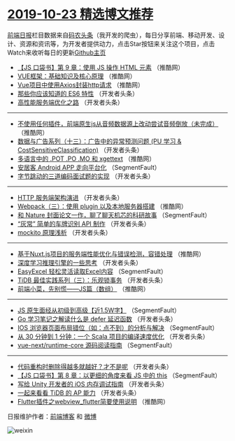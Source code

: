 # [2019-10-23 精选博文推荐](https://toutiao.qdkfweb.cn/date/2019/10/23)

[前端日报](https://qdkfweb.cn/c/news)栏目数据来自[码农头条](https://toutiao.qdkfweb.cn/)（我开发的爬虫），每日分享前端、移动开发、设计、资源和资讯等，为开发者提供动力，点击Star按钮来关注这个项目，点击Watch来收听每日的更新[Github主页](https://github.com/kujian/frontendDaily)
* [【JS 口袋书】第 9 章：使用 JS 操作 HTML 元素](https://toutiao.qdkfweb.cn/128791.html) （推酷网）
* [VUE框架：基础知识及核心原理](https://toutiao.qdkfweb.cn/128758.html) （推酷网）
* [Vue项目中使用Axios封装http请求](https://toutiao.qdkfweb.cn/128765.html) （推酷网）
* [那些你应该知道的 ES6 特性](https://toutiao.qdkfweb.cn/128729.html) （开发者头条）
* [高性能服务端优化之路](https://toutiao.qdkfweb.cn/128695.html) （开发者头条）

***
* [不使用任何插件，前端原生js从音频数据源上改动尝试音频倒放（未完成）](https://toutiao.qdkfweb.cn/128757.html) （推酷网）
* [数据与广告系列（十三）：广告中的异常预测问题 (PU 学习 &amp; CostSensitiveClassification)](https://toutiao.qdkfweb.cn/128712.html) （开发者头条）
* [多语言中的 .POT .PO .MO 和 xgettext](https://toutiao.qdkfweb.cn/128792.html) （推酷网）
* [安居客 Android APP 走向平台化](https://toutiao.qdkfweb.cn/128685.html) （SegmentFault）
* [字节跳动的三道编码面试题的实现](https://toutiao.qdkfweb.cn/128696.html) （开发者头条）

***
* [HTTP 服务端架构演进](https://toutiao.qdkfweb.cn/128713.html) （开发者头条）
* [Webpack（三）：使用 plugin 以及本地服务器搭建](https://toutiao.qdkfweb.cn/128771.html) （推酷网）
* [和 Nature 封面论文一作，聊了聊天机芯的科研故事](https://toutiao.qdkfweb.cn/128686.html) （SegmentFault）
* [“灰常” 简单的车牌识别 API 制作](https://toutiao.qdkfweb.cn/128736.html) （开发者头条）
* [mockito 原理浅析](https://toutiao.qdkfweb.cn/128697.html) （开发者头条）

***
* [基于Nuxt.js项目的服务端性能优化与错误检测，容错处理](https://toutiao.qdkfweb.cn/128760.html) （推酷网）
* [深度学习推理引擎的一些思考](https://toutiao.qdkfweb.cn/128714.html) （开发者头条）
* [EasyExcel 轻松灵活读取Excel内容](https://toutiao.qdkfweb.cn/128687.html) （SegmentFault）
* [TiDB 最佳实践系列（三）：乐观锁事务](https://toutiao.qdkfweb.cn/128737.html) （开发者头条）
* [前端小菜，先别慌——JS篇（数组）](https://toutiao.qdkfweb.cn/128761.html) （推酷网）

***
* [JS 原生面经从初级到高级【近1.5W字】](https://toutiao.qdkfweb.cn/128677.html) （SegmentFault）
* [Go 学习笔记之解读什么是 defer 延迟函数](https://toutiao.qdkfweb.cn/128716.html) （开发者头条）
* [IOS 浏览器页面布局错位（如：点不到）的分析与解决](https://toutiao.qdkfweb.cn/128688.html) （SegmentFault）
* [从 30 分钟到 1 分钟：一个 Scala 项目的编译速度优化](https://toutiao.qdkfweb.cn/128701.html) （开发者头条）
* [vue-next/runtime-core 源码阅读指南](https://toutiao.qdkfweb.cn/128678.html) （SegmentFault）

***
* [代码重构时删除得越多就越好？才不是呢](https://toutiao.qdkfweb.cn/128718.html) （开发者头条）
* [【JS 口袋书】第 8 章：以更细的角度来看 JS 中的 this](https://toutiao.qdkfweb.cn/128689.html) （SegmentFault）
* [写给 Unity 开发者的 iOS 内存调试指南](https://toutiao.qdkfweb.cn/128742.html) （开发者头条）
* [一起来看看 TiDB 的 AP 能力](https://toutiao.qdkfweb.cn/128702.html) （开发者头条）
* [Flutter插件之webview_flutter简要使用说明](https://toutiao.qdkfweb.cn/128764.html) （推酷网）

日报维护作者：[前端博客](https://qdkfweb.cn/) 和 [微博](https://qdkfweb.cn/go/weibo)

![weixin](https://user-images.githubusercontent.com/3055447/38468989-651132ac-3b80-11e8-8e6b-15122322a9d7.png)